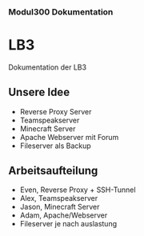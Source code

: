 ### Modul300 Dokumentation

# LB3

Dokumentation der LB3

## Unsere Idee

  - Reverse Proxy Server
  - Teamspeakserver
  - Minecraft Server
  - Apache Webserver mit Forum
  - Fileserver als Backup

## Arbeitsaufteilung

  - Even, Reverse Proxy + SSH-Tunnel
  - Alex, Teamspeakserver
  - Jason, Minecraft Server
  - Adam, Apache/Webserver
  - Fileserver je nach auslastung
